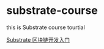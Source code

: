# substrate-course
this is Substrate course tourtial

[Substrate 区块链开发入门](https://github.com/DaviRain-Su/substrate-course/blob/main/substrate-note.md)

